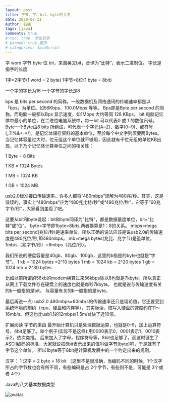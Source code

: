 ```yaml
---
layout: post
title: 字节、字、bit、byte的关系
date: 2020-07-31
Author: 石强 
tags: [java]
comments: true
# toc: true  添加目录
# pinned: true 置顶
# categories: JavaScript
---
```


字 word
字节 byte
位 bit，来自英文bit，音译为“比特”，表示二进制位。
字长是指字的长度

1字=2字节(1 word = 2 byte)
1字节=8位(1 byte = 8bit)
 
一个字的字长为16
一个字节的字长是8

bps 是 bits per second 的简称。一般数据机及网络通讯的传输速率都是以「bps」为单位。如56Kbps、100.0Mbps 等等。
Bps即是Byte per second 的简称。而电脑一般都以Bps 显示速度，如1Mbps 大约等同 128 KBps。
bit 电脑记忆体中最小的单位，在二进位电脑系统中，每一bit 可以代表0 或 1 的数位讯号。
Byte一个Byte由8 bits 所组成，可代表一个字元(A~Z)、数字(0~9)、或符号(,.?!%&+-*/)，是记忆体储存资料的基本单位，至於每个中文字则须要两Bytes。当记忆体容量过大时，位元组这个单位就不够用，因此就有千位元组的单位KB出现，以下乃个记忆体计算单位之间的相关性：

1 Byte = 8 Bits

1 KB = 1024 Bytes

1 MB = 1024 KB

1 GB = 1024 MB

usb2.0标准接口传输速率。许多人都将“480mbps”误解为480兆/秒。其实，这是错误的，事实上“480mbps”应为“480兆比特/秒”或“480兆位/秒”，它等于“60兆字节/秒”，大家看到差距了吧。

这要从bit和byte说起：bit和byte同译为"比特"，都是数据量度单位，bit=“比特”或“位”。
byte=字节即1byte=8bits,两者换算是1：8的关系。
mbps=mega bits per second(兆位/秒)是速率单位，所以正确的说法应该是说usb2.0的传输速度是480兆位/秒,即480mbps。
mb=mega bytes(兆比、兆字节)是量单位，1mb/s（兆字节/秒）=8mbps（兆位/秒）。

我们所说的硬盘容量是40gb、80gb、100gb，这里的b指是的byte也就是“字节”。
1 kb = 1024 bytes =2^10 bytes
1 mb = 1024 kb = 2^20 bytes
1 gb = 1024 mb = 2^30 bytes

比如以前所谓的56kb的modem换算过来56kbps除以8也就是7kbyte，所以真正从网上下载文件存在硬盘上的速度也就是每秒7kbyte。
也就是说与传输速度有关的b一般指的是bit。
与容量有关的b一般指的是byte。

最后再说一点: usb2.0 480mbps=60mb/s的传输速率还只是理论值，它还要受到系统环境的制约（cpu、硬盘和内存等），其实际读、取写入硬盘的速度约在11～16mb/s。但这也比usb1.1的12mbps(1.5m/s)快了近10倍。

扩展阅读
字节的来由
最开始计算机只是处理数据运算，也就是0-9，加上运算符号，4bit足够了。举个例子(实际不是这样):用0000表示0，0001表示1，0010表示2，依次类推。 
后来加入了字母，程序符号等，8bit也足够了，而这时诞生了ASCII编码的标准，大家就说把8bit表示出来的值叫做字节(byte)吧，于是就有了字节这个单位。 
所以1byte等于8bit是计算机发展中的一个约定出来的规则。

汉字：
1 汉字 = 2 byte = 16 bit （这里不是很准确，当编码不同的时候，1个汉字所占的字节数也会有所不同，有些编码是占 2个字节，有些则不是，可能是 3个或者 4个）


Java的八大基本数据类型

![avatar](https://panlongshouhu.github.io/images/1.png)
